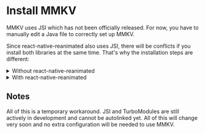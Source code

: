 # Install MMKV

MMKV uses JSI which has not been officially released. For now, you have to manually edit a Java file to correctly set up MMKV.

Since react-native-reanimated also uses JSI, there will be conflicts if you install both libraries at the same time. That's why the installation steps are different:

<details>
<summary>Without react-native-reanimated</summary>

To install MMKV without Reanimated, open your Android project (the `android` folder) in Android Studio. In `MainApplication.java` find the location where the `ReactNativeHost` is initialized. You have to override it's `getJSIModulePackage` method:


```java
import com.reactnativemmkv.MmkvModulePackage;
import com.facebook.react.bridge.JSIModulePackage;

public class MainApplication extends Application implements ReactApplication {

  private final ReactNativeHost mReactNativeHost =
      new ReactNativeHost(this) {
        @Override
        public boolean getUseDeveloperSupport() {
          return BuildConfig.DEBUG;
        }

        @Override
        protected List<ReactPackage> getPackages() {
          return new PackageList(this).getPackages();
        }

        @Override
        protected String getJSMainModuleName() {
          return "index";
        }

        // Add this method here!
        @Override
        protected JSIModulePackage getJSIModulePackage() {
          return new MmkvModulePackage();
        }
      };

  // ...
```

</details>

<details>
<summary>With react-native-reanimated</summary>

To install MMKV with Reanimated, open your Android project (the `android` folder) in Android Studio.

1. Find the folder where `MainActivity.java` and `MainApplication.java` live.
2. Right click, "New" > "Java class"
3. Call it whatever you prefer, in my case it's `ExampleJSIPackage` because my app is called "Example".
4. Add the following code:

```java
package com.example;

import com.facebook.react.bridge.JSIModuleSpec;
import com.facebook.react.bridge.JavaScriptContextHolder;
import com.facebook.react.bridge.ReactApplicationContext;
import com.swmansion.reanimated.ReanimatedJSIModulePackage;
import com.reactnativemmkv.MmkvModule;

import java.util.Collections;
import java.util.List;

// TODO: Remove all of this when MMKV and Reanimated can be autoinstalled (maybe RN 0.65)
public class ExampleJSIPackage extends ReanimatedJSIModulePackage {
    @Override
    public List<JSIModuleSpec> getJSIModules(ReactApplicationContext reactApplicationContext, JavaScriptContextHolder jsContext) {
        MmkvModule.install(jsContext, reactApplicationContext.getFilesDir().getAbsolutePath() + "/mmkv");
        return super.getJSIModules(reactApplicationContext, jsContext);
    }
}

```
5. Replace `com.example` with your package namespace

6. Open `MainApplication.java` and find the location where the `ReactNativeHost` is initialized. You have to override it's `getJSIModulePackage` method:

```java
import com.facebook.react.bridge.JSIModulePackage;

public class MainApplication extends Application implements ReactApplication {

  private final ReactNativeHost mReactNativeHost =
      new ReactNativeHost(this) {
        @Override
        public boolean getUseDeveloperSupport() {
          return BuildConfig.DEBUG;
        }

        @Override
        protected List<ReactPackage> getPackages() {
          return new PackageList(this).getPackages();
        }

        @Override
        protected String getJSMainModuleName() {
          return "index";
        }

        // Add this method here!
        @Override
        protected JSIModulePackage getJSIModulePackage() {
          return new ExampleJSIPackage(); // <-- your package's name
        }
      };

  // ...
```

</details>


## Notes

All of this is a temporary workaround. JSI and TurboModules are still actively in development and cannot be autolinked yet. All of this will change very soon and no extra configuration will be needed to use MMKV.

